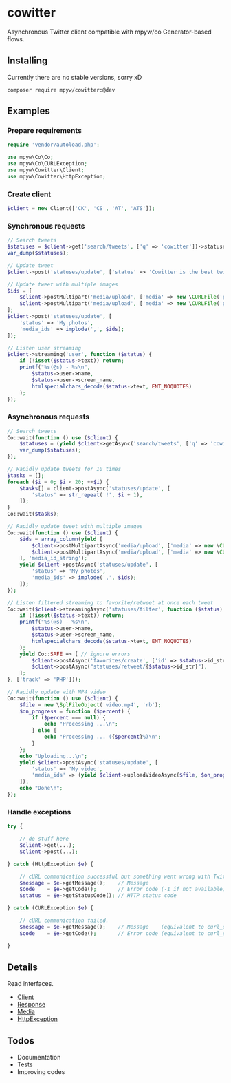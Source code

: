 # cowitter

Asynchronous Twitter client compatible with mpyw/co Generator-based flows.

## Installing

Currently there are no stable versions, sorry xD

```
composer require mpyw/cowitter:@dev
```

## Examples

### Prepare requirements

```php
require 'vendor/autoload.php';

use mpyw\Co\Co;
use mpyw\Co\CURLException;
use mpyw\Cowitter\Client;
use mpyw\Cowitter\HttpException;
```

### Create client

```php
$client = new Client(['CK', 'CS', 'AT', 'ATS']);
```

### Synchronous requests

```php
// Search tweets
$statuses = $client->get('search/tweets', ['q' => 'cowitter'])->statuses;
var_dump($statuses);
```

```php
// Update tweet
$client->post('statuses/update', ['status' => 'Cowitter is the best twitter library for PHP!']);
```

```php
// Update tweet with multiple images
$ids = [
    $client->postMultipart('media/upload', ['media' => new \CURLFile('photo01.png')])->media_id_string,
    $client->postMultipart('media/upload', ['media' => new \CURLFile('photo02.jpg')])->media_id_string,
];
$client->post('statuses/update', [
    'status' => 'My photos',
    'media_ids' => implode(',', $ids);
]);
```

```php
// Listen user streaming
$client->streaming('user', function ($status) {
    if (!isset($status->text)) return;
    printf("%s(@s) - %s\n",
        $status->user->name,
        $status->user->screen_name,
        htmlspecialchars_decode($status->text, ENT_NOQUOTES)
    );
});
```

### Asynchronous requests

```php
// Search tweets
Co::wait(function () use ($client) {
    $statuses = (yield $client->getAsync('search/tweets', ['q' => 'cowitter']))->statuses;
    var_dump($statuses);
});
```

```php
// Rapidly update tweets for 10 times
$tasks = [];
foreach ($i = 0; $i < 20; ++$i) {
    $tasks[] = client->postAsync('statuses/update', [
        'status' => str_repeat('!', $i + 1),
    ]);
}
Co::wait($tasks);
```

```php
// Rapidly update tweet with multiple images
Co::wait(function () use ($client) {
    $ids = array_column(yield [
        $client->postMultipartAsync('media/upload', ['media' => new \CURLFile('photo01.png')])
        $client->postMultipartAsync('media/upload', ['media' => new \CURLFile('photo02.png')])
    ], 'media_id_string');
    yield $client->postAsync('statuses/update', [
        'status' => 'My photos',
        'media_ids' => implode(',', $ids);
    ]);
});
```

```php
// Listen filtered streaming to favorite/retweet at once each tweet
Co::wait($client->streamingAsync('statuses/filter', function ($status) use ($client) {
    if (!isset($status->text)) return;
    printf("%s(@s) - %s\n",
        $status->user->name,
        $status->user->screen_name,
        htmlspecialchars_decode($status->text, ENT_NOQUOTES)
    );
    yield Co::SAFE => [ // ignore errors
        $client->postAsync('favorites/create', ['id' => $status->id_str]),
        $client->postAsync("statuses/retweet/{$status->id_str}"),
    ];
}, ['track' => 'PHP']));
```

```php
// Rapidly update with MP4 video
Co::wait(function () use ($client) {
    $file = new \SplFileObject('video.mp4', 'rb');
    $on_progress = function ($percent) {
        if ($percent === null) {
            echo "Processing ...\n";
        } else {
            echo "Processing ... ({$percent}%)\n";
        }
    };
    echo "Uploading...\n";
    yield $client->postAsync('statuses/update', [
        'status' => 'My video',
        'media_ids' => (yield $client->uploadVideoAsync($file, $on_progress))->media_id_string,
    ]);
    echo "Done\n";
});
```

### Handle exceptions

```php
try {

    // do stuff here
    $client->get(...);
    $client->post(...);

} catch (HttpException $e) {

    // cURL communication successful but something went wrong with Twitter APIs.
    $message = $e->getMessage();    // Message
    $code    = $e->getCode();       // Error code (-1 if not available)
    $status  = $e->getStatusCode(); // HTTP status code

} catch (CURLException $e) {

    // cURL communication failed.
    $message = $e->getMessage();    // Message    (equivalent to curl_error())
    $code    = $e->getCode();       // Error code (equivalent to curl_errno())

}
```

## Details

Read interfaces.

- [Client](src/ClientInterface.php)
- [Response](src/ResponseInterface.php)
- [Media](src/MediaInterface.php)
- [HttpException](src/HttpExceptionInterface.php)

## Todos

- Documentation
- Tests
- Improving codes
